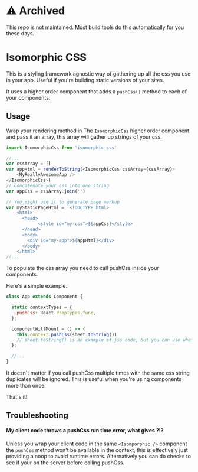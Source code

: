 # ⚠️ Archived
This repo is not maintained. Most build tools do this automatically for you these days.

# Isomorphic CSS

This is a styling framework agnostic way of gathering up all the css you use in your app. Useful if you're building static versions of your sites.

It uses a higher order component that adds a `pushCss()` method to each of your components.

## Usage

Wrap your rendering method in The `IsomorphicCss` higher order component and pass it an array, this array will gather up strings of your css.

```js
import IsomorphicCss from 'isomorphic-css'

//...
var cssArray = []
var appHtml = renderToString(<IsomorphicCss cssArray={cssArray}>
	<MyReallyAwesomeApp />
</IsomorphicCss>)
// Concatenate your css into one string
var appCss = cssArray.join('')

// You might use it to generate page markup
var myStaticPageHtml = `<!DOCTYPE html>
	<html>
	  <head>
			<style id="my-css">${appCss}</style>
	  </head>
	  <body>
	  	<div id="my-app">${appHtml}</div>
	  </body>
	</html>`
//...
```

To populate the css array you need to call pushCss inside your components.

Here's a simple example.
```js
class App extends Component {

  static contextTypes = {
    pushCss: React.PropTypes.func,
  };

  componentWillMount = () => {
    this.context.pushCss(sheet.toString())
    // sheet.toString() is an example of jss code, but you can use whatever styling provider you like, pushCss just accepts a string of css.
  };

  //...
}
```

It doesn't matter if you call pushCss multiple times with the same css string duplicates will be ignored. This is useful when you're using components more than once.

That's it!

## Troubleshooting
#### My client code throws a pushCss run time error, what gives ?!?
Unless you wrap your client code in the same `<Isomporphic />` component the `pushCss` method won't be available in the context, this is effectively just providing a noop to avoid runtime errors. Alternatively you can do checks to see if your on the server before calling pushCss.
